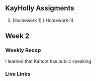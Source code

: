 ## KayHolly Assigments

1. [Homework 1] (.Homework-1)
 
 ## Week 2

 ### Weekly Recap

 I learned that Kahoot has public speaking

### Live Links 